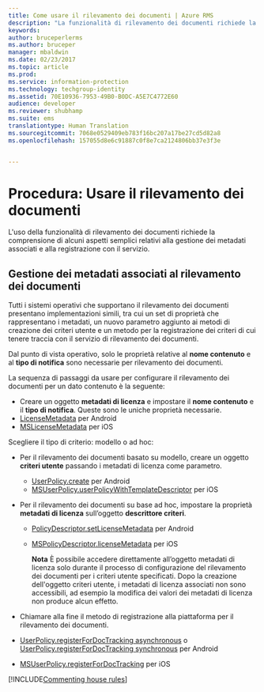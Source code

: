 ```yaml
---
title: Come usare il rilevamento dei documenti | Azure RMS
description: "La funzionalità di rilevamento dei documenti richiede la comprensione di alcuni aspetti semplici relativi alla gestione dei metadati associati e alla registrazione con il servizio."
keywords: 
author: bruceperlerms
ms.author: bruceper
manager: mbaldwin
ms.date: 02/23/2017
ms.topic: article
ms.prod: 
ms.service: information-protection
ms.technology: techgroup-identity
ms.assetid: 70E10936-7953-49B0-B0DC-A5E7C4772E60
audience: developer
ms.reviewer: shubhamp
ms.suite: ems
translationtype: Human Translation
ms.sourcegitcommit: 7068e0529409eb783f16bc207a17be27cd5d82a8
ms.openlocfilehash: 157055d8e6c91887c0f8e7ca2124806bb37e3f3e


---
```


# <a name="how-to-use-document-tracking"></a>Procedura: Usare il rilevamento dei documenti

L'uso della funzionalità di rilevamento dei documenti richiede la comprensione di alcuni aspetti semplici relativi alla gestione dei metadati associati e alla registrazione con il servizio.

## <a name="managing-document-tracking-metadata"></a>Gestione dei metadati associati al rilevamento dei documenti

Tutti i sistemi operativi che supportano il rilevamento dei documenti presentano implementazioni simili, tra cui un set di proprietà che rappresentano i metadati, un nuovo parametro aggiunto ai metodi di creazione dei criteri utente e un metodo per la registrazione dei criteri di cui tenere traccia con il servizio di rilevamento dei documenti.

Dal punto di vista operativo, solo le proprietà relative al **nome contenuto** e al **tipo di notifica** sono necessarie per rilevamento dei documenti.

La sequenza di passaggi da usare per configurare il rilevamento dei documenti per un dato contenuto è la seguente:

-   Creare un oggetto **metadati di licenza** e impostare il **nome contenuto** e il **tipo di notifica**. Queste sono le uniche proprietà necessarie.
   - [LicenseMetadata](https://msdn.microsoft.com/library/mt573675.aspx) per Android
   -  [MSLicenseMetadata](https://msdn.microsoft.com/library/mt573683.aspx) per iOS

Scegliere il tipo di criterio: modello o ad hoc:
- Per il rilevamento dei documenti basato su modello, creare un oggetto **criteri utente** passando i metadati di licenza come parametro.
  - [UserPolicy.create](https://msdn.microsoft.com/library/dn790887.aspx) per Android
  - [MSUserPolicy.userPolicyWithTemplateDescriptor](https://msdn.microsoft.com/library/dn790808.aspx) per iOS

- Per il rilevamento dei documenti su base ad hoc, impostare la proprietà **metadati di licenza** sull’oggetto **descrittore criteri**.
  - [PolicyDescriptor.setLicenseMetadata](https://msdn.microsoft.com/library/mt573698.aspx) per Android
  - [MSPolicyDescriptor.licenseMetadata](https://msdn.microsoft.com/library/mt573693.aspx) per iOS

    **Nota** È possibile accedere direttamente all’oggetto  metadati di licenza solo durante il processo di configurazione del rilevamento dei documenti per i criteri utente specificati. Dopo la creazione dell'oggetto criteri utente, i metadati di licenza associati non sono accessibili, ad esempio la modifica dei valori dei metadati di licenza non produce alcun effetto.

     

-   Chiamare alla fine il metodo di registrazione alla piattaforma per il rilevamento dei documenti.
  - [UserPolicy.registerForDocTracking asynchronous](https://msdn.microsoft.com/library/mt573699.aspx) o [UserPolicy.registerForDocTracking synchronous](https://msdn.microsoft.com/library/mt631387.aspx) per Android
  - [MSUserPolicy.registerForDocTracking](https://msdn.microsoft.com/library/mt573694.aspx) per iOS

[!INCLUDE[Commenting house rules](../includes/houserules.md)]


<!--HONumber=Jan17_HO1-->


